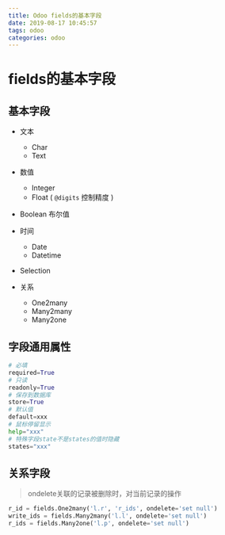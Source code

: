 ```yaml
---
title: Odoo fields的基本字段
date: 2019-08-17 10:45:57
tags: odoo
categories: odoo
---
```


# fields的基本字段

## 基本字段

- 文本
  - Char
  - Text

- 数值
  - Integer
  - Float ( `@digits` 控制精度 )

- Boolean 布尔值

- 时间
  - Date
  - Datetime

- Selection

- 关系
  - One2many
  - Many2many
  - Many2one

## 字段通用属性

```python
# 必填
required=True
# 只读
readonly=True
# 保存到数据库
store=True
# 默认值
default=xxx
# 鼠标停留显示
help="xxx"
# 特殊字段state不是states的值时隐藏
states="xxx"
```

## 关系字段

> ondelete关联的记录被删除时，对当前记录的操作

```python
r_id = fields.One2many('l.r', 'r_ids', ondelete='set null')
write_ids = fields.Many2many('l.l', ondelete='set null')
r_ids = fields.Many2one('l.p', ondelete='set null')
```
